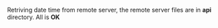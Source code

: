 Retriving date time from remote server, the remote server files are in 
**api** directory. All is **OK**